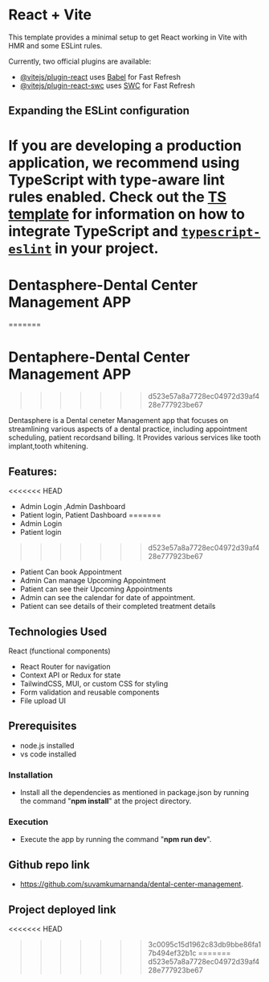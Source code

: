 

# React + Vite

This template provides a minimal setup to get React working in Vite with HMR and some ESLint rules.

Currently, two official plugins are available:

- [@vitejs/plugin-react](https://github.com/vitejs/vite-plugin-react/blob/main/packages/plugin-react) uses [Babel](https://babeljs.io/) for Fast Refresh
- [@vitejs/plugin-react-swc](https://github.com/vitejs/vite-plugin-react/blob/main/packages/plugin-react-swc) uses [SWC](https://swc.rs/) for Fast Refresh

## Expanding the ESLint configuration

If you are developing a production application, we recommend using TypeScript with type-aware lint rules enabled. Check out the [TS template](https://github.com/vitejs/vite/tree/main/packages/create-vite/template-react-ts) for information on how to integrate TypeScript and [`typescript-eslint`](https://typescript-eslint.io) in your project.
=======

# Dentasphere-Dental Center Management APP
=======
# Dentaphere-Dental Center Management APP
>>>>>>> d523e57a8a7728ec04972d39af428e777923be67

Dentasphere is a Dental ceneter Management app that focuses on streamlining various aspects of a dental practice, including appointment scheduling, patient recordsand billing. 
It Provides various services like tooth implant,tooth whitening.


## Features:
<<<<<<< HEAD
- Admin Login ,Admin Dashboard
- Patient login, Patient Dashboard
=======
- Admin Login 
- Patient login
>>>>>>> d523e57a8a7728ec04972d39af428e777923be67
- Patient Can book Appointment
- Admin Can manage Upcoming Appointment
- Patient can see their Upcoming Appointments
- Admin can see the calendar for date of appointment.
- Patient can see details of  their completed treatment details

## Technologies Used
React (functional components)
- React Router for navigation
- Context API or Redux for state
- TailwindCSS, MUI, or custom CSS for styling
- Form validation and reusable components
- File upload UI
## Prerequisites
- node.js installed
- vs code installed
### Installation
- Install all the dependencies as mentioned in package.json by running the command
         "**npm install**" at the project directory.
### Execution
- Execute the app by running the command "**npm run dev**".

## Github repo link
- https://github.com/suvamkumarnanda/dental-center-management.
## Project deployed link
<<<<<<< HEAD
>>>>>>> 3c0095c15d1962c83db9bbe86fa17b494ef32b1c
=======
>>>>>>> d523e57a8a7728ec04972d39af428e777923be67
